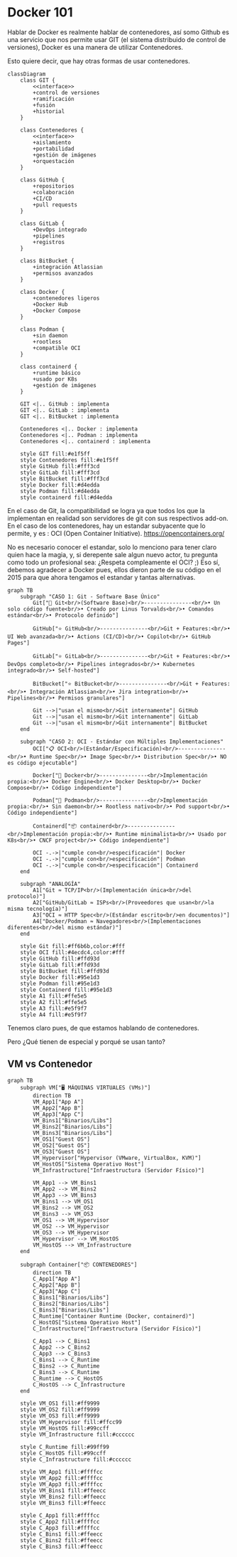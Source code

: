 # Docker 101
Hablar de Docker es realmente hablar de contenedores, así somo Github es una servicio que nos permite usar GIT (el sistema distribuido de control de versiones), Docker es una manera de utilizar Contenedores.


Esto quiere decir, que hay otras formas de usar contenedores.

```mermaid
classDiagram
    class GIT {
        <<interface>>
        +control de versiones
        +ramificación
        +fusión
        +historial
    }
    
    class Contenedores {
        <<interface>>
        +aislamiento
        +portabilidad
        +gestión de imágenes
        +orquestación
    }
    
    class GitHub {
        +repositorios
        +colaboración
        +CI/CD
        +pull requests
    }
    
    class GitLab {
        +DevOps integrado
        +pipelines
        +registros
    }
    
    class BitBucket {
        +integración Atlassian
        +permisos avanzados
    }
    
    class Docker {
        +contenedores ligeros
        +Docker Hub
        +Docker Compose
    }
    
    class Podman {
        +sin daemon
        +rootless
        +compatible OCI
    }
    
    class containerd {
        +runtime básico
        +usado por K8s
        +gestión de imágenes
    }
    
    GIT <|.. GitHub : implementa
    GIT <|.. GitLab : implementa
    GIT <|.. BitBucket : implementa
    
    Contenedores <|.. Docker : implementa
    Contenedores <|.. Podman : implementa
    Contenedores <|.. containerd : implementa
    
    style GIT fill:#e1f5ff
    style Contenedores fill:#e1f5ff
    style GitHub fill:#fff3cd
    style GitLab fill:#fff3cd
    style BitBucket fill:#fff3cd
    style Docker fill:#d4edda
    style Podman fill:#d4edda
    style containerd fill:#d4edda
```

En el caso de Git, la compatibilidad se logra ya que todos los que la implementan en realidad son servidores de git con sus respectivos add-on.
En el caso de los contenedores, hay un estandar subyacente que lo permite, y es : OCI (Open Container Initiative). https://opencontainers.org/

No es necesario conocer el estandar, solo lo menciono para tener claro quien hace la magia, y, si derepente sale algun nuevo actor, tu pregunta como todo un profesional sea: ¿Respeta compleamente el OCI?  ;)
Eso sí, debemos agradecer a Docker pues, ellos dieron parte de su código en el 2015 para que ahora tengamos el estandar y tantas alternativas.



```mermaid
graph TB
    subgraph "CASO 1: Git - Software Base Único"
        Git["🔧 Git<br/>(Software Base)<br/>---------------<br/>• Un solo código fuente<br/>• Creado por Linus Torvalds<br/>• Comandos estándar<br/>• Protocolo definido"]
        
        GitHub["⭐ GitHub<br/>---------------<br/>Git + Features:<br/>• UI Web avanzada<br/>• Actions (CI/CD)<br/>• Copilot<br/>• GitHub Pages"]
        
        GitLab["⭐ GitLab<br/>---------------<br/>Git + Features:<br/>• DevOps completo<br/>• Pipelines integrados<br/>• Kubernetes integrado<br/>• Self-hosted"]
        
        BitBucket["⭐ BitBucket<br/>---------------<br/>Git + Features:<br/>• Integración Atlassian<br/>• Jira integration<br/>• Pipelines<br/>• Permisos granulares"]
        
        Git -->|"usan el mismo<br/>Git internamente"| GitHub
        Git -->|"usan el mismo<br/>Git internamente"| GitLab
        Git -->|"usan el mismo<br/>Git internamente"| BitBucket
    end
    
    subgraph "CASO 2: OCI - Estándar con Múltiples Implementaciones"
        OCI["📋 OCI<br/>(Estándar/Especificación)<br/>---------------<br/>• Runtime Spec<br/>• Image Spec<br/>• Distribution Spec<br/>• NO es código ejecutable"]
        
        Docker["🐳 Docker<br/>---------------<br/>Implementación propia:<br/>• Docker Engine<br/>• Docker Desktop<br/>• Docker Compose<br/>• Código independiente"]
        
        Podman["🦭 Podman<br/>---------------<br/>Implementación propia:<br/>• Sin daemon<br/>• Rootless nativo<br/>• Pod support<br/>• Código independiente"]
        
        Containerd["📦 containerd<br/>---------------<br/>Implementación propia:<br/>• Runtime minimalista<br/>• Usado por K8s<br/>• CNCF project<br/>• Código independiente"]
        
        OCI -.->|"cumple con<br/>especificación"| Docker
        OCI -.->|"cumple con<br/>especificación"| Podman
        OCI -.->|"cumple con<br/>especificación"| Containerd
    end
    
    subgraph "ANALOGÍA"
        A1["Git ≈ TCP/IP<br/>(Implementación única<br/>del protocolo)"]
        A2["GitHub/GitLab ≈ ISPs<br/>(Proveedores que usan<br/>la misma tecnología)"]
        A3["OCI ≈ HTTP Spec<br/>(Estándar escrito<br/>en documentos)"]
        A4["Docker/Podman ≈ Navegadores<br/>(Implementaciones diferentes<br/>del mismo estándar)"]
    end
    
    style Git fill:#ff6b6b,color:#fff
    style OCI fill:#4ecdc4,color:#fff
    style GitHub fill:#ffd93d
    style GitLab fill:#ffd93d
    style BitBucket fill:#ffd93d
    style Docker fill:#95e1d3
    style Podman fill:#95e1d3
    style Containerd fill:#95e1d3
    style A1 fill:#ffe5e5
    style A2 fill:#ffe5e5
    style A3 fill:#e5f9f7
    style A4 fill:#e5f9f7
```

Tenemos claro pues, de que estamos hablando de contenedores.
    

Pero ¿Qué tienen de especial y porqué se usan tanto?


## VM vs Contenedor

```mermaid
graph TB
    subgraph VM["🖥️ MÁQUINAS VIRTUALES (VMs)"]
        direction TB
        VM_App1["App A"]
        VM_App2["App B"]
        VM_App3["App C"]
        VM_Bins1["Binarios/Libs"]
        VM_Bins2["Binarios/Libs"]
        VM_Bins3["Binarios/Libs"]
        VM_OS1["Guest OS"]
        VM_OS2["Guest OS"]
        VM_OS3["Guest OS"]
        VM_Hypervisor["Hypervisor (VMware, VirtualBox, KVM)"]
        VM_HostOS["Sistema Operativo Host"]
        VM_Infrastructure["Infraestructura (Servidor Físico)"]
        
        VM_App1 --> VM_Bins1
        VM_App2 --> VM_Bins2
        VM_App3 --> VM_Bins3
        VM_Bins1 --> VM_OS1
        VM_Bins2 --> VM_OS2
        VM_Bins3 --> VM_OS3
        VM_OS1 --> VM_Hypervisor
        VM_OS2 --> VM_Hypervisor
        VM_OS3 --> VM_Hypervisor
        VM_Hypervisor --> VM_HostOS
        VM_HostOS --> VM_Infrastructure
    end
    
    subgraph Container["📦 CONTENEDORES"]
        direction TB
        C_App1["App A"]
        C_App2["App B"]
        C_App3["App C"]
        C_Bins1["Binarios/Libs"]
        C_Bins2["Binarios/Libs"]
        C_Bins3["Binarios/Libs"]
        C_Runtime["Container Runtime (Docker, containerd)"]
        C_HostOS["Sistema Operativo Host"]
        C_Infrastructure["Infraestructura (Servidor Físico)"]
        
        C_App1 --> C_Bins1
        C_App2 --> C_Bins2
        C_App3 --> C_Bins3
        C_Bins1 --> C_Runtime
        C_Bins2 --> C_Runtime
        C_Bins3 --> C_Runtime
        C_Runtime --> C_HostOS
        C_HostOS --> C_Infrastructure
    end
    
    style VM_OS1 fill:#ff9999
    style VM_OS2 fill:#ff9999
    style VM_OS3 fill:#ff9999
    style VM_Hypervisor fill:#ffcc99
    style VM_HostOS fill:#99ccff
    style VM_Infrastructure fill:#cccccc
    
    style C_Runtime fill:#99ff99
    style C_HostOS fill:#99ccff
    style C_Infrastructure fill:#cccccc
    
    style VM_App1 fill:#ffffcc
    style VM_App2 fill:#ffffcc
    style VM_App3 fill:#ffffcc
    style VM_Bins1 fill:#ffeecc
    style VM_Bins2 fill:#ffeecc
    style VM_Bins3 fill:#ffeecc
    
    style C_App1 fill:#ffffcc
    style C_App2 fill:#ffffcc
    style C_App3 fill:#ffffcc
    style C_Bins1 fill:#ffeecc
    style C_Bins2 fill:#ffeecc
    style C_Bins3 fill:#ffeecc
```
